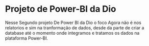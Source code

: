 
# Projeto de Power-BI da Dio 

Nesse Segundo projeto De Power BI da Dio o foco Agora não é nos relatorios e sim na tranformação de dados, desde da parte de criar a database até o momento onde integramos e tratamos os dados na plataforma Power-BI.

